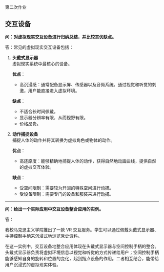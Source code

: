 第二次作业

## 交互设备

**问：对虚拟现实交互设备进行归纳总结，并比较其优缺点。**

答：常见的虚拟现实交互设备包括：

1. **头戴式显示器**  
   虚拟现实系统中最核心的设备。

   **优点**：
   - 高沉浸感：通常配备显示屏、传感器以及音频系统。通过视觉和听觉的刺激，用户能直接进入虚拟环境。
   
   **缺点**：
   - 不适合长时间佩戴。
   - 显示器分辨率有限，从而视野有限。
   - 价格昂贵。

2. **动作捕捉设备**  
   捕捉人体的动作并将其转换为虚拟角色或物体的动作。

   **优点**：
   - 高还原度：能够精确地捕捉人体的动作，获得自然地动画曲线，提供自然的虚拟交互体验。
   
   **缺点**：
   - 受空间限制：需要较为开阔的特殊空间进行动捕。
   - 受设备限制：需要专门的设备和服装来进行动捕。

-----

**问：给出一个实际应用中交互设备整合应用的实例。**

答：

我校马克思主义学院推出了一款 VR 交互服务。学生可以通过佩戴头戴式显示器、手持控制手柄来沉浸式地浏览党史资料。

在这一实例中，交互设备地整合应用体现在头戴式显示器与空间控制手柄的整合。头戴式显示器负责将虚拟环境信息以视觉和听觉的方式传递给用户；空间控制手柄能够感知自身的旋转和位置的变化，起到指点设备的作用。二者相互结合，能带给用户沉浸式的虚拟现实体验。
